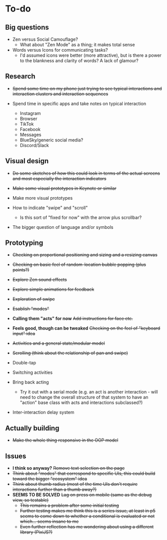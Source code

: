 # To-do

## Big questions
- Zen versus Social Camouflage?
    - What about "Zen Mode" as a thing; it makes total sense
- Words versus Icons for communicating tasks?
    - I'd assumed icons were better (more attractive), but is there a power to the blankness and clarity of words? A lack of glamour?

## Research

- ~~Spend some time on my phone just trying to see typical interactions and interaction clusters and interaction sequences~~

- Spend time in specific apps and take notes on typical interaction
    - Instagram
    - Browser
    - TikTok
    - Facebook
    - Messages
    - BlueSky/generic social media?
    - Discord/Slack

## Visual design

- ~~Do some sketches of how this could look in terms of the actual screens and most especially the interaction indicators~~
- ~~Make some visual prototypes in Keynote or similar~~

- Make more visual prototypes
- How to indicate "swipe" and "scroll" 
    - Is this sort of "fixed for now" with the arrow plus scrollbar?
- The bigger question of language and/or symbols

## Prototyping

- ~~Checking on proportional positioning and sizing and a resizing canvas~~
- ~~Checking on basic feel of random-location bubble popping (plus points?)~~
- ~~Explore Zen sound effects~~
- ~~Explore simple animations for feedback~~
- ~~Exploration of swipe~~
- ~~Esablish "modes"~~
- **Calling them "acts" for now** ~~Add instructions for face etc.~~
- **Feels good, though can be tweaked** ~~Checking on the feel of "keyboard input" idea~~
- ~~Activities and a general state/modular model~~
- ~~Scrolling (think about the relationship of pan and swipe)~~

- Double-tap
- Switching activities
- Bring back acting
    - Try it out with a serial mode (e.g. an act is another interaction - will need to change the overall structure of that system to have an "action" base class with acts and interactions subclassed?)
- Inter-interaction delay system

## Actually building

- ~~Make the whole thing responsive in the OOP model~~

## Issues

- **I think so anyway?** ~~Remove text selection on the page~~
- ~~Think about "modes" that correspond to specific UIs, this could build toward the bigger "ecosystem" idea~~
- ~~Think about thumb radius (most of the time UIs don't require interactions further than a thumb away?)~~
- **SEEMS TO BE SOLVED** ~~Lag on press on mobile (same as the debug view, so testable)~~
    - ~~This remains a problem after some initial testing~~
    - ~~Further testing makes me think this is a series issue, at least in p5 seems to come down to whether a conditional is evaluated or not which... seems insane to me~~
    - ~~Even further reflection has me wondering about using a different library (PixiJS?)~~